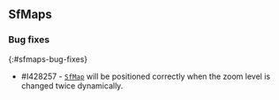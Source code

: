 ## SfMaps

### Bug fixes
{:#sfmaps-bug-fixes}

* \#I428257  - [`SfMap`](https://help.syncfusion.com/cr/xamarin/Syncfusion.SfMaps.XForms.SfMaps.html) will be positioned correctly when the zoom level is changed twice dynamically.